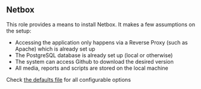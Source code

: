 ## Netbox
This role provides a means to install Netbox. It makes a few assumptions on the setup:

- Accessing the application only happens via a Reverse Proxy (such as Apache) which is already set up
- The PostgreSQL database is already set up (local or otherwise)
- The system can access Github to download the desired version
- All media, reports and scripts are stored on the local machine

Check [the defaults file](defaults/main.yml) for all configurable options
